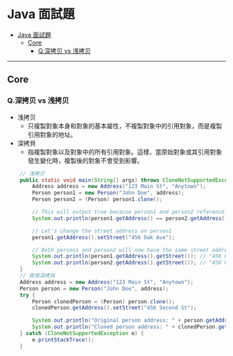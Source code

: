 # Java 面試題

- [Java 面試題](#java-面試題)
  - [Core](#core)
    - [Q.深拷贝 vs 浅拷贝](#q深拷贝-vs-浅拷贝)

---

## Core

### Q.深拷贝 vs 浅拷贝

- 浅拷贝
  - 只複製對象本身和對象的基本屬性，不複製對象中的引用對象，而是複製引用對象的地址。
- 深拷貝
  - 指複製對象以及對象中的所有引用對象。這樣，當原始對象或其引用對象發生變化時，複製後的對象不會受到影響。

```java
    // 浅拷贝
    public static void main(String[] args) throws CloneNotSupportedException {
        Address address = new Address("123 Main St", "Anytown");
        Person person1 = new Person("John Doe", address);
        Person person2 = (Person) person1.clone();

        // This will output true because person1 and person2 reference the same Address object
        System.out.println(person1.getAddress() == person2.getAddress()); // true

        // Let's change the street address on person1
        person1.getAddress().setStreet("456 Oak Ave");

        // Both person1 and person2 will now have the same street address, because they share the same Address object
        System.out.println(person1.getAddress().getStreet()); // "456 Oak Ave"
        System.out.println(person2.getAddress().getStreet()); // "456 Oak Ave"
    }
    // 使用深拷貝
    Address address = new Address("123 Main St", "Anytown");
    Person person = new Person("John Doe", address);
    try {
        Person clonedPerson = (Person) person.clone();
        clonedPerson.getAddress().setStreet("456 Second St");

        System.out.println("Original person address: " + person.getAddress().getStreet()); // 123 Main St
        System.out.println("Cloned person address: " + clonedPerson.getAddress().getStreet()); // 456 Second St
    } catch (CloneNotSupportedException e) {
        e.printStackTrace();
    }
```
